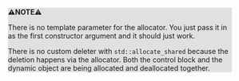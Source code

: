 <div style="margin:2em; background-color: #e0e0e0;">

<strong>⚠️NOTE️️️⚠️</strong>

There is no template parameter for the allocator. You just pass it in as the first constructor argument and it should just work.

There is no custom deleter with `std::allocate_shared` because the deletion happens via the allocator. Both the control block and the dynamic object are being allocated and deallocated together.
</div>

